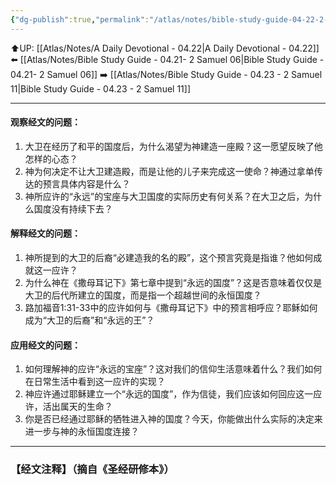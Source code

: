 ```yaml
---
{"dg-publish":true,"permalink":"/atlas/notes/bible-study-guide-04-22-2-samuel-07/","noteIcon":""}
---
```


⬆️UP: [[Atlas/Notes/A Daily Devotional - 04.22\|A Daily Devotional - 04.22]]
⬅️ [[Atlas/Notes/Bible Study Guide - 04.21- 2 Samuel 06\|Bible Study Guide - 04.21- 2 Samuel 06]]
➡️ [[Atlas/Notes/Bible Study Guide - 04.23 - 2 Samuel 11\|Bible Study Guide - 04.23 - 2 Samuel 11]] 

---

#### 观察经文的问题：

1. 大卫在经历了和平的国度后，为什么渴望为神建造一座殿？这一愿望反映了他怎样的心态？
2. 神为何决定不让大卫建造殿，而是让他的儿子来完成这一使命？神通过拿单传达的预言具体内容是什么？
3. 神所应许的“永远”的宝座与大卫国度的实际历史有何关系？在大卫之后，为什么国度没有持续下去？

#### 解释经文的问题：

1. 神所提到的大卫的后裔“必建造我的名的殿”，这个预言究竟是指谁？他如何成就这一应许？
2. 为什么神在《撒母耳记下》第七章中提到“永远的国度”？这是否意味着仅仅是大卫的后代所建立的国度，而是指一个超越世间的永恒国度？
3. 路加福音1:31-33中的应许如何与《撒母耳记下》中的预言相呼应？耶稣如何成为“大卫的后裔”和“永远的王”？

#### 应用经文的问题：

1. 如何理解神的应许“永远的宝座”？这对我们的信仰生活意味着什么？我们如何在日常生活中看到这一应许的实现？
2. 神应许通过耶稣建立一个“永远的国度”，作为信徒，我们应该如何回应这一应许，活出属天的生命？
3. 你是否已经通过耶稣的牺牲进入神的国度？今天，你能做出什么实际的决定来进一步与神的永恒国度连接？

---
### 【经文注释】（摘自《圣经研修本》）
